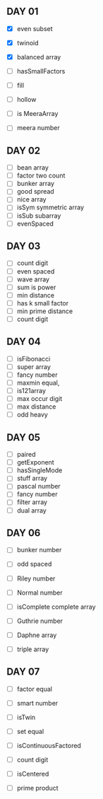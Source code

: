 ## DAY 01

- [x] even subset
- [x] twinoid
- [x] balanced array
- [ ] hasSmallFactors
- [ ] fill
- [ ] hollow
- [ ] is MeeraArray
- [ ] meera number



## DAY 02

- [ ] bean array
- [ ] factor two count
- [ ] bunker array
- [ ] good spread
- [ ] nice array
- [ ] isSym symmetric array
- [ ] isSub subarray
- [ ] evenSpaced

## DAY 03

- [ ] count digit
- [ ] even spaced
- [ ] wave array
- [ ] sum is power
- [ ] min distance
- [ ] has k small factor
- [ ] min prime distance
- [ ] count digit

## DAY 04

- [ ] isFibonacci
- [ ] super array
- [ ] fancy number
- [ ] maxmin equal,
- [ ] is121array
- [ ] max occur digit
- [ ] max distance
- [ ] odd heavy

## DAY 05 

- [ ] paired
- [ ] getExponent
- [ ] hasSingleMode
- [ ] stuff array
- [ ] pascal number
- [ ] fancy number
- [ ] filter array
- [ ] dual array

## DAY 06

- [ ] bunker number
- [ ] odd spaced
- [ ] Riley number
- [ ] Normal number
- [ ] isComplete complete array
- [ ] Guthrie number
- [ ] Daphne array
- [ ] triple array


## DAY 07
- [ ] factor equal
- [ ] smart number
- [ ] isTwin
- [ ] set equal
- [ ] isContinuousFactored
- [ ] count digit
- [ ] isCentered
- [ ] prime product



 










